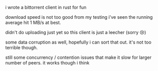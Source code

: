 i wrote a bittorrent client in rust for fun

download speed is not too good from my testing i've seen the running average hit 1 MB/s at best.

didn't do uploading just yet so this client is just a leecher (sorry 😢)

some data corruption as well, hopefully i can sort that out. it's not too terrible though.

still some concurrency / contention issues that make it slow for larger number of peers. it works though i think
